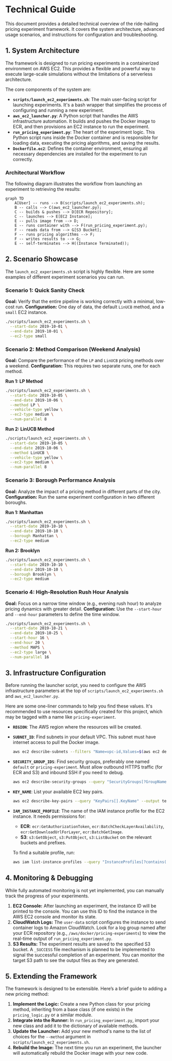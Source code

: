 # Technical Guide

This document provides a detailed technical overview of the ride-hailing pricing experiment framework. It covers the system architecture, advanced usage scenarios, and instructions for configuration and troubleshooting.

## 1. System Architecture

The framework is designed to run pricing experiments in a containerized environment on AWS EC2. This provides a flexible and powerful way to execute large-scale simulations without the limitations of a serverless architecture.

The core components of the system are:

- **`scripts/launch_ec2_experiments.sh`**: The main user-facing script for launching experiments. It's a bash wrapper that simplifies the process of configuring and running a new experiment.
- **`aws_ec2_launcher.py`**: A Python script that handles the AWS infrastructure automation. It builds and pushes the Docker image to ECR, and then provisions an EC2 instance to run the experiment.
- **`run_pricing_experiment.py`**: The heart of the experiment logic. This Python script runs inside the Docker container and is responsible for loading data, executing the pricing algorithms, and saving the results.
- **`Dockerfile.ec2`**: Defines the container environment, ensuring all necessary dependencies are installed for the experiment to run correctly.

### Architectural Workflow

The following diagram illustrates the workflow from launching an experiment to retrieving the results:

```mermaid
graph TD
    A[User] -- runs --> B(scripts/launch_ec2_experiments.sh);
    B -- calls --> C(aws_ec2_launcher.py);
    C -- builds & pushes --> D[ECR Repository];
    C -- launches --> E[EC2 Instance];
    E -- pulls image from --> D;
    E -- runs container with --> F(run_pricing_experiment.py);
    F -- reads data from --> G[S3 Bucket];
    F -- runs pricing algorithms --> F;
    F -- writes results to --> G;
    E -- self-terminates --> H((Instance Terminated));
```

## 2. Scenario Showcase

The `launch_ec2_experiments.sh` script is highly flexible. Here are some examples of different experiment scenarios you can run.

### Scenario 1: Quick Sanity Check

**Goal:** Verify that the entire pipeline is working correctly with a minimal, low-cost run.
**Configuration:** One day of data, the default `LinUCB` method, and a `small` EC2 instance.

```bash
./scripts/launch_ec2_experiments.sh \
  --start-date 2019-10-01 \
  --end-date 2019-10-01 \
  --ec2-type small
```

### Scenario 2: Method Comparison (Weekend Analysis)

**Goal:** Compare the performance of the `LP` and `LinUCB` pricing methods over a weekend.
**Configuration:** This requires two separate runs, one for each method.

**Run 1: LP Method**
```bash
./scripts/launch_ec2_experiments.sh \
  --start-date 2019-10-05 \
  --end-date 2019-10-06 \
  --method LP \
  --vehicle-type yellow \
  --ec2-type medium \
  --num-parallel 8
```

**Run 2: LinUCB Method**
```bash
./scripts/launch_ec2_experiments.sh \
  --start-date 2019-10-05 \
  --end-date 2019-10-06 \
  --method LinUCB \
  --vehicle-type yellow \
  --ec2-type medium \
  --num-parallel 8
```

### Scenario 3: Borough Performance Analysis

**Goal:** Analyze the impact of a pricing method in different parts of the city.
**Configuration:** Run the same experiment configuration in two different boroughs.

**Run 1: Manhattan**
```bash
./scripts/launch_ec2_experiments.sh \
  --start-date 2019-10-10 \
  --end-date 2019-10-10 \
  --borough Manhattan \
  --ec2-type medium
```

**Run 2: Brooklyn**
```bash
./scripts/launch_ec2_experiments.sh \
  --start-date 2019-10-10 \
  --end-date 2019-10-10 \
  --borough Brooklyn \
  --ec2-type medium
```

### Scenario 4: High-Resolution Rush Hour Analysis

**Goal:** Focus on a narrow time window (e.g., evening rush hour) to analyze pricing dynamics with greater detail.
**Configuration:** Use the `--start-hour` and `--end-hour` parameters to define the time window.

```bash
./scripts/launch_ec2_experiments.sh \
  --start-date 2019-10-21 \
  --end-date 2019-10-25 \
  --start-hour 16 \
  --end-hour 20 \
  --method MAPS \
  --ec2-type large \
  --num-parallel 16
```

## 3. Infrastructure Configuration

Before running the launcher script, you need to configure the AWS infrastructure parameters at the top of `scripts/launch_ec2_experiments.sh` and `aws_ec2_launcher.py`.

Here are some one-liner commands to help you find these values. It's recommended to use resources specifically created for this project, which may be tagged with a name like `pricing-experiment`.

- **`REGION`**: The AWS region where the resources will be created.

- **`SUBNET_ID`**: Find subnets in your default VPC. This subnet must have internet access to pull the Docker image.
  ```sh
  aws ec2 describe-subnets --filters "Name=vpc-id,Values=$(aws ec2 describe-vpcs --filters "Name=isDefault,Values=true" --query "Vpcs[0].VpcId" --output text)" --query "Subnets[].SubnetId" --output text
  ```

- **`SECURITY_GROUP_IDS`**: Find security groups, preferably one named `default` or `pricing-experiment`. Must allow outbound HTTPS traffic (for ECR and S3) and inbound SSH if you need to debug.
  ```sh
  aws ec2 describe-security-groups --query "SecurityGroups[?GroupName=='default' || contains(GroupName, 'pricing')].GroupId" --output text
  ```

- **`KEY_NAME`**: List your available EC2 key pairs.
  ```sh
  aws ec2 describe-key-pairs --query "KeyPairs[].KeyName" --output text
  ```
  
- **`IAM_INSTANCE_PROFILE`**: The name of the IAM instance profile for the EC2 instance. It needs permissions for:
  - **ECR**: `ecr:GetAuthorizationToken`, `ecr:BatchCheckLayerAvailability`, `ecr:GetDownloadUrlForLayer`, `ecr:BatchGetImage`.
  - **S3**: `s3:GetObject`, `s3:PutObject`, `s3:ListBucket` on the relevant buckets and prefixes.
  
  To find a suitable profile, run:
  ```sh
  aws iam list-instance-profiles --query "InstanceProfiles[?contains(InstanceProfileName, 'Pricing')].InstanceProfileName" --output text
  ```

## 4. Monitoring & Debugging

While fully automated monitoring is not yet implemented, you can manually track the progress of your experiments.

1.  **EC2 Console:** After launching an experiment, the instance ID will be printed to the console. You can use this ID to find the instance in the AWS EC2 console and monitor its state.
2.  **CloudWatch Logs:** The `user-data` script configures the instance to send container logs to Amazon CloudWatch. Look for a log group named after your ECR repository (e.g., `/aws/docker/pricing-experiments`) to view the real-time output of `run_pricing_experiment.py`.
3.  **S3 Results:** The experiment results are saved to the specified S3 bucket. A `_SUCCESS` file mechanism is planned to be implemented to signal the successful completion of an experiment. You can monitor the target S3 path to see the output files as they are generated.

## 5. Extending the Framework

The framework is designed to be extensible. Here’s a brief guide to adding a new pricing method:

1.  **Implement the Logic:** Create a new Python class for your pricing method, inheriting from a base class (if one exists) in the `pricing_logic.py` or a similar module.
2.  **Integrate into the Runner:** In `run_pricing_experiment.py`, import your new class and add it to the dictionary of available methods.
3.  **Update the Launcher:** Add your new method's name to the list of choices for the `--method` argument in `scripts/launch_ec2_experiments.sh`.
4.  **Rebuild the Image:** The next time you run an experiment, the launcher will automatically rebuild the Docker image with your new code. 